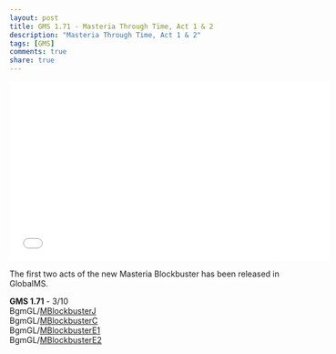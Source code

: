 ```yaml
---
layout: post
title: GMS 1.71 - Masteria Through Time, Act 1 & 2
description: "Masteria Through Time, Act 1 & 2"
tags: [GMS]
comments: true
share: true
---
```


<iframe width="560" height="315" src="//www.youtube.com/embed/videoseries?list=PLARr36qkoiWbXiy0_IhajAuhjMves_Kco" frameborder="0" allowfullscreen></iframe>

The first two acts of the new Masteria Blockbuster has been released in GlobalMS.

<b>GMS 1.71</b> - 3/10  
BgmGL/<a href="https://youtu.be/GKfCI58qgwM">MBlockbusterJ</a>  
BgmGL/<a href="https://youtu.be/kMp88mh3uB0">MBlockbusterC</a>  
BgmGL/<a href="https://youtu.be/sLoeKIxeHIM">MBlockbusterE1</a>  
BgmGL/<a href="https://youtu.be/a5inRrauUZA">MBlockbusterE2</a>
